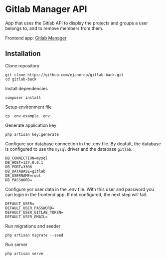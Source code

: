 # Gitlab Manager API

App that uses the Gitlab API to display the projects and groups a user belongs to, and to remove members from them.

Frontend app: [Gitlab Manager](https://github.com/ejanerop/gitlab-front)

## Installation

Clone repository

```
git clone https://github.com/ejanerop/gitlab-back.git
cd gitlab-back
```

Install dependencies

```
composer install
```

Setup environment file

```
cp .env.example .env
```

Generate application key

```
php artisan key:generate
```

Configure yor database connection in the .env file. By deafult, the database is configured to use the `mysql` driver and the database `gitlab`.

```
DB_CONNECTION=mysql
DB_HOST=127.0.0.1
DB_PORT=3306
DB_DATABASE=gitlab
DB_USERNAME=root
DB_PASSWORD=
```

Configure yor user data in the .env file. With this user and password you can login in the frontend app. If not configured, the next step will fail.

```
DEFAULT_USER=
DEFAULT_USER_PASSWORD=
DEFAULT_USER_GITLAB_TOKEN=
DEFAULT_USER_EMAIL=
```

Run migrations and seeder

```
php artisan migrate --seed
```

Run server

```
php artisan serve
```
